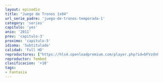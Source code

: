```yaml
---
layout: episodio
title: "Juego de Tronos 1x04"
url_serie_padre: 'juego-de-tronos-temporada-1'
category: 'series'
capitulo: 'yes'
anio: '2011'
prev: 'capitulo-3'
proximo: 'capitulo-5'
idioma: 'Subtitulado'
calidad: 'Full HD'
reproductores: ["https://hls4.openloadpremium.com/player.php?id=bFVzdnFtbTRVZFI2TjFYc0dKMkJ6aWI3OEVVQTM0Vk1xRnVOZnBHWENJcnFMenEza2lYc0tTSHIvZnQ3amVqdnJNQnJxUnVTTmhZVGRSMTE3K01ZK3c9PQ&sub=https://sub.cuevana2.io/vtt-sub/sub7/Game.Of.Thrones.S01E04.vtt"]
reproductor: fembed
clasificacion: '+10'
tags:
- Fantasia
---
```












